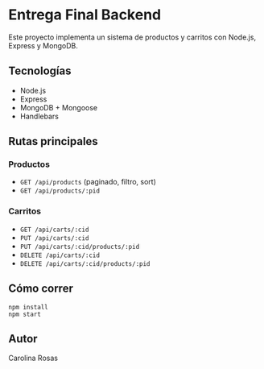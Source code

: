 # Entrega Final Backend

Este proyecto implementa un sistema de productos y carritos con Node.js, Express y MongoDB.

## Tecnologías
- Node.js
- Express
- MongoDB + Mongoose
- Handlebars

## Rutas principales

### Productos
- `GET /api/products` (paginado, filtro, sort)
- `GET /api/products/:pid`

### Carritos
- `GET /api/carts/:cid`
- `PUT /api/carts/:cid`
- `PUT /api/carts/:cid/products/:pid`
- `DELETE /api/carts/:cid`
- `DELETE /api/carts/:cid/products/:pid`

## Cómo correr
```
npm install
npm start
```

## Autor
Carolina Rosas